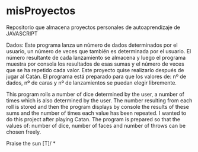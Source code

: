 # misProyectos
Repositorio que almacena proyectos personales de autoaprendizaje de JAVASCRIPT

Dados:
Este programa lanza un número de dados determinados por el usuario, un número de veces que también es determinada por el usuario.
El número resultante de cada lanzamiento se almacena y luego el programa muestra por consola los resultados de esas sumas y el número de veces que se ha repetido cada valor.
Este proyecto quise realizarlo después de jugar al Catán.
El programa está preparado para que los valores de: nº de dados, nº de caras y nº de lanzamientos se puedan elegir libremente.


This program rolls a number of dice determined by the user, a number of times which is also determined by the user.
The number resulting from each roll is stored and then the program displays by console the results of these sums and the number of times each value has been repeated.
I wanted to do this project after playing Catan.
The program is prepared so that the values of: number of dice, number of faces and number of throws can be chosen freely.


Praise the sun \[T]/ *
